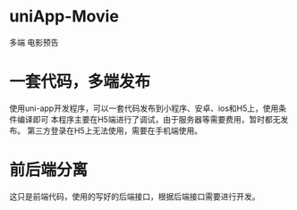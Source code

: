 # uniApp-Movie
多端 电影预告

# 一套代码，多端发布
使用uni-app开发程序，可以一套代码发布到小程序、安卓、ios和H5上，使用条件编译即可
本程序主要在H5端进行了调试，由于服务器等需要费用，暂时都无发布。
第三方登录在H5上无法使用，需要在手机端使用。

# 前后端分离
这只是前端代码，使用的写好的后端接口，根据后端接口需要进行开发。